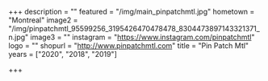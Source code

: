 +++
description = ""
featured = "/img/main_pinpatchmtl.jpg"
hometown = "Montreal"
image2 = "/img/pinpatchmtl_95599256_3195426470478478_8304473897143321371_n.jpg"
image3 = ""
instagram = "https://www.instagram.com/pinpatchmtl"
logo = ""
shopurl = "http://www.pinpatchmtl.com"
title = "Pin Patch Mtl"
years = ["2020", "2018", "2019"]

+++
